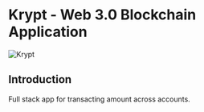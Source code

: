 # Krypt - Web 3.0 Blockchain Application
![Krypt](https://i.ibb.co/DVF4tNW/image.png)

## Introduction
Full stack app for transacting amount across accounts.
